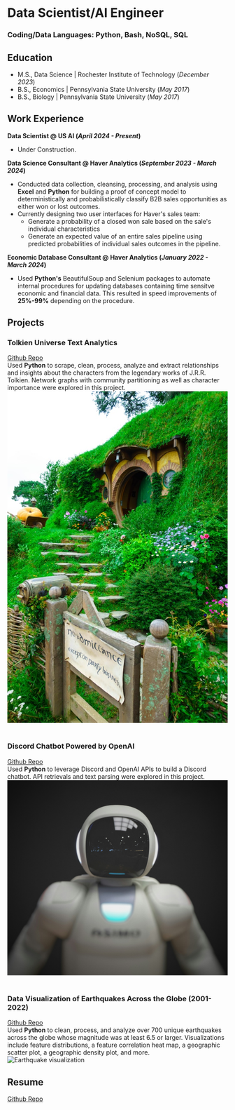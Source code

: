 # Data Scientist/AI Engineer

### Coding/Data Languages: Python, Bash, NoSQL, SQL

## Education						       		
- M.S., Data Science | Rochester Institute of Technology (_December 2023_)	 			        		
- B.S., Economics | Pennsylvania State University (_May 2017_)
- B.S., Biology | Pennsylvania State University (_May 2017_)

## Work Experience
**Data Scientist @ US AI (_April 2024 - Present_)**
 - Under Construction.

**Data Science Consultant @ Haver Analytics (_September 2023 - March 2024_)**
- Conducted data collection, cleansing, processing, and analysis using **Excel** and **Python** for building a proof of concept model to deterministically and probabilistically classify B2B sales opportunities as either won or lost outcomes.
- Currently designing two user interfaces for Haver's sales team:
    - Generate a probability of a closed won sale based on the sale's individual characteristics
    - Generate an expected value of an entire sales pipeline using predicted probabilities of individual sales outcomes in the pipeline.

**Economic Database Consultant @ Haver Analytics (_January 2022 - March 2024_)**
- Used **Python's** BeautifulSoup and Selenium packages to automate internal procedures for updating databases containing time sensitve economic and financial data. This resulted in speed improvements of **25%-99%** depending on the procedure.

## Projects
### Tolkien Universe Text Analytics
[Github Repo](https://github.com/Kevin-Cosgrove/JRRT_Relationship_Network)  
Used **Python** to scrape, clean, process, analyze and extract relationships and insights about the characters from the legendary works of J.R.R. Tolkien. Network graphs with community partitioning as well as character importance were explored in this project.  
![Tolkien Universe Text Analytics](/assets/img/shire.jpg)  
&nbsp;
### Discord Chatbot Powered by OpenAI
[Github Repo](https://github.com/Kevin-Cosgrove/Discord_OpenAI_ChatBot)  
Used **Python** to leverage Discord and OpenAI APIs to build a Discord chatbot. API retrievals and text parsing were explored in this project.
![Discord Chatbot Powered by OpenAI](/assets/img/pic2.jpg)  
&nbsp;

### Data Visualization of Earthquakes Across the Globe (2001-2022)
[Github Repo](https://github.com/Kevin-Cosgrove/Earthquake_Project)  
Used **Python** to clean, process, and analyze over 700 unique earthquakes across the globe whose magnitude was at least 6.5 or larger.  Visualizations include feature distributions, a feature correlation heat map, a geographic scatter plot, a geographic density plot, and more.  
![Earthquake visualization](/assets/img/earthquake.jpg)

## Resume
[Github Repo](https://github.com/Kevin-Cosgrove/Resume)

